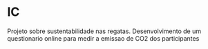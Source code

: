 # IC
Projeto sobre sustentabilidade nas regatas. Desenvolvimento de um questionario online para medir a emissao de CO2 dos participantes
